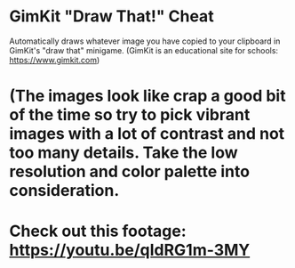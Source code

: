 # GimKit "Draw That!" Cheat
Automatically draws whatever image you have copied to your clipboard in GimKit's "draw that" minigame.
(GimKit is an educational site for schools: https://www.gimkit.com)

# (The images look like crap a good bit of the time so try to pick vibrant images with a lot of contrast and not too many details. Take the low resolution and color palette into consideration.

# Check out this footage: https://youtu.be/qIdRG1m-3MY
